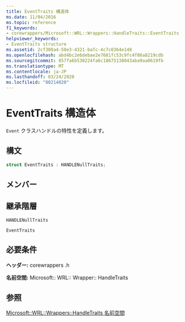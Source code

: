 ```yaml
---
title: EventTraits 構造体
ms.date: 11/04/2016
ms.topic: reference
f1_keywords:
- corewrappers/Microsoft::WRL::Wrappers::HandleTraits::EventTraits
helpviewer_keywords:
- EventTraits structure
ms.assetid: 2cf308a4-50e3-4321-bafc-4c7c0364e148
ms.openlocfilehash: abd4bc2e6debae2e7681fc53c9fc4f86a8219cdb
ms.sourcegitcommit: 857fa6b530224fa6c18675138043aba9aa0619fb
ms.translationtype: MT
ms.contentlocale: ja-JP
ms.lasthandoff: 03/24/2020
ms.locfileid: "80214020"
---
```

# <a name="eventtraits-structure"></a>EventTraits 構造体

`Event` クラスハンドルの特性を定義します。

## <a name="syntax"></a>構文

```cpp
struct EventTraits : HANDLENullTraits;
```

## <a name="members"></a>メンバー

## <a name="inheritance-hierarchy"></a>継承階層

`HANDLENullTraits`

`EventTraits`

## <a name="requirements"></a>必要条件

**ヘッダー:** corewrappers .h

**名前空間:** Microsoft:: WRL:: Wrapper:: HandleTraits

## <a name="see-also"></a>参照

[Microsoft::WRL::Wrappers::HandleTraits 名前空間](microsoft-wrl-wrappers-handletraits-namespace.md)
